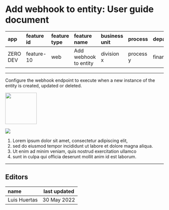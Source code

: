 # Add webhook to entity: User guide document

| app      | feature id | feature type | feature name          | business unit | process   | department |
| :------- | :--------- | :----------- | :-------------------- | :------------ | :-------- | :--------- |
| ZERO DEV | feature-10 | web          | Add webhook to entity | division x    | process y | finance    |

---

Configure the webhook endpoint to execute when a new instance of the entity is created, updated or deleted.

<img src="https://i.ibb.co/rt0Hf3q/video.png" width="100">

![](https://instrktiv.com/media/user-manual-template/screenshots-snagit.webp)

1. Lorem ipsum dolor sit amet, consectetur adipiscing elit,
2. sed do eiusmod tempor incididunt ut labore et dolore magna aliqua.
3. Ut enim ad minim veniam, quis nostrud exercitation ullamco
4. sunt in culpa qui officia deserunt mollit anim id est laborum.

---

## Editors

| name         | last updated |
| :----------- | ------------ |
| Luis Huertas | 30 May 2022  |
